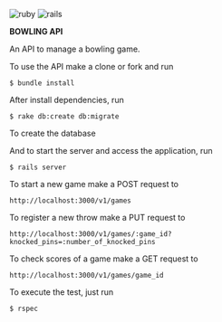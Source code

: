 ![ruby](https://img.shields.io/badge/Ruby-2.3.0-green.svg)
![rails](https://img.shields.io/badge/Rails-5.0.0-green.svg)

**BOWLING API**

An API to manage a bowling game.

To use the API make a clone or fork and run

<code>$ bundle install </code>

After install dependencies, run

<code>$ rake db:create db:migrate</code>

To create the database

And to start the server and access the application, run

<code>$ rails server</code>

To start a new game make a POST request to

<code>http://localhost:3000/v1/games</code>

To register a new throw make a PUT request to

<code>http://localhost:3000/v1/games/:game_id?knocked_pins=:number_of_knocked_pins</code>

To check scores of a game make a GET request to

<code>http://localhost:3000/v1/games/game_id</code>

To execute the test, just run

<code>$ rspec</code>
